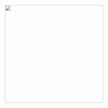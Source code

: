 <p>&nbsp;</p><div class="separator" style="clear: both; text-align: center;"><a href="https://wallet.asgard777.com/register/60077" imageanchor="1" style="margin-left: 1em; margin-right: 1em;"><img border="0" data-original-height="1040" data-original-width="1040" height="320" src="https://1.bp.blogspot.com/-HSfBgILj6Zo/YE6wIaeuqLI/AAAAAAAAEHU/OP1tKSrNKEU0vVwEW6ekTr7PKQYKlKLIgCLcBGAsYHQ/s320/pro_newuser2.png" /></a></div><br /><p></p>
